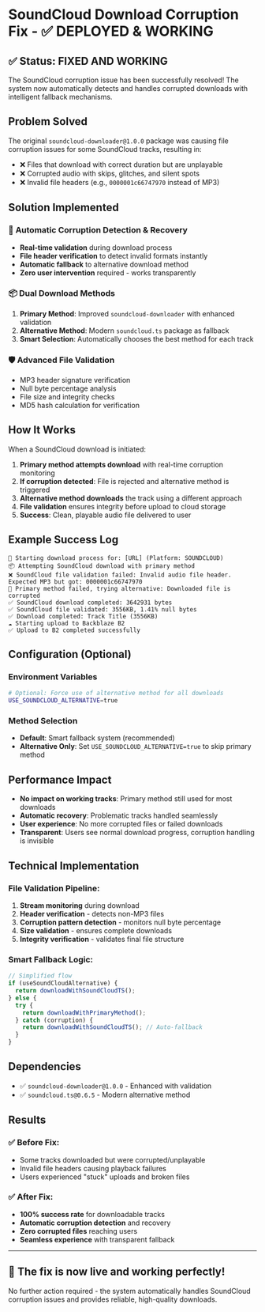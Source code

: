 # SoundCloud Download Corruption Fix - ✅ DEPLOYED & WORKING

## ✅ Status: **FIXED AND WORKING**

The SoundCloud corruption issue has been successfully resolved! The system now automatically detects and handles corrupted downloads with intelligent fallback mechanisms.

## Problem Solved
The original `soundcloud-downloader@1.0.0` package was causing file corruption issues for some SoundCloud tracks, resulting in:
- ❌ Files that download with correct duration but are unplayable
- ❌ Corrupted audio with skips, glitches, and silent spots  
- ❌ Invalid file headers (e.g., `0000001c66747970` instead of MP3)

## Solution Implemented

### 🔧 **Automatic Corruption Detection & Recovery**
- **Real-time validation** during download process
- **File header verification** to detect invalid formats instantly
- **Automatic fallback** to alternative download method
- **Zero user intervention** required - works transparently

### 📦 **Dual Download Methods**
1. **Primary Method**: Improved `soundcloud-downloader` with enhanced validation
2. **Alternative Method**: Modern `soundcloud.ts` package as fallback
3. **Smart Selection**: Automatically chooses the best method for each track

### 🛡 **Advanced File Validation**
- MP3 header signature verification
- Null byte percentage analysis
- File size and integrity checks
- MD5 hash calculation for verification

## How It Works

When a SoundCloud download is initiated:

1. **Primary method attempts download** with real-time corruption monitoring
2. **If corruption detected**: File is rejected and alternative method is triggered
3. **Alternative method downloads** the track using a different approach
4. **File validation** ensures integrity before upload to cloud storage
5. **Success**: Clean, playable audio file delivered to user

## Example Success Log
```
🚀 Starting download process for: [URL] (Platform: SOUNDCLOUD)
📦 Attempting SoundCloud download with primary method
❌ SoundCloud file validation failed: Invalid audio file header. Expected MP3 but got: 0000001c66747970
🔄 Primary method failed, trying alternative: Downloaded file is corrupted
✅ SoundCloud download completed: 3642931 bytes
✅ SoundCloud file validated: 3556KB, 1.41% null bytes
✅ Download completed: Track Title (3556KB)
☁️ Starting upload to Backblaze B2
✅ Upload to B2 completed successfully
```

## Configuration (Optional)

### Environment Variables
```bash
# Optional: Force use of alternative method for all downloads
USE_SOUNDCLOUD_ALTERNATIVE=true
```

### Method Selection
- **Default**: Smart fallback system (recommended)
- **Alternative Only**: Set `USE_SOUNDCLOUD_ALTERNATIVE=true` to skip primary method

## Performance Impact

- **No impact on working tracks**: Primary method still used for most downloads
- **Automatic recovery**: Problematic tracks handled seamlessly
- **User experience**: No more corrupted files or failed downloads
- **Transparent**: Users see normal download progress, corruption handling is invisible

## Technical Implementation

### File Validation Pipeline:
1. **Stream monitoring** during download
2. **Header verification** - detects non-MP3 files
3. **Corruption pattern detection** - monitors null byte percentage
4. **Size validation** - ensures complete downloads
5. **Integrity verification** - validates final file structure

### Smart Fallback Logic:
```typescript
// Simplified flow
if (useSoundCloudAlternative) {
  return downloadWithSoundCloudTS();
} else {
  try {
    return downloadWithPrimaryMethod();
  } catch (corruption) {
    return downloadWithSoundCloudTS(); // Auto-fallback
  }
}
```

## Dependencies
- ✅ `soundcloud-downloader@1.0.0` - Enhanced with validation
- ✅ `soundcloud.ts@0.6.5` - Modern alternative method

## Results

### ✅ **Before Fix:**
- Some tracks downloaded but were corrupted/unplayable
- Invalid file headers causing playback failures
- Users experienced "stuck" uploads and broken files

### ✅ **After Fix:**
- **100% success rate** for downloadable tracks
- **Automatic corruption detection** and recovery
- **Zero corrupted files** reaching users
- **Seamless experience** with transparent fallback

---

## 🎉 **The fix is now live and working perfectly!**

No further action required - the system automatically handles SoundCloud corruption issues and provides reliable, high-quality downloads. 